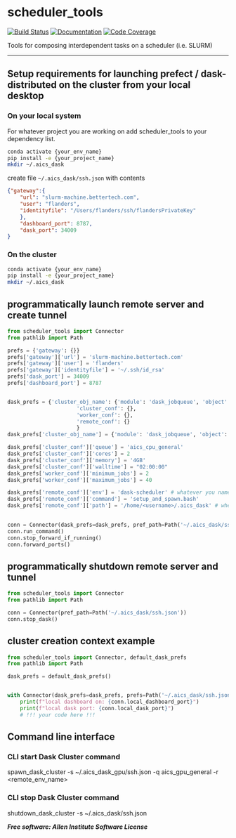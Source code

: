 # scheduler_tools

[![Build Status](https://github.com/AllenCellModeling/scheduler_tools/workflows/Build%20Master/badge.svg)](https://github.com/AllenCellModeling/scheduler_tools/actions)
[![Documentation](https://github.com/AllenCellModeling/scheduler_tools/workflows/Documentation/badge.svg)](https://AllenCellModeling.github.io/scheduler_tools)
[![Code Coverage](https://codecov.io/gh/AllenCellModeling/scheduler_tools/branch/master/graph/badge.svg)](https://codecov.io/gh/AllenCellModeling/scheduler_tools)

Tools for composing interdependent tasks on a scheduler (i.e. SLURM)

---

## Setup requirements for launching prefect / dask-distributed on the cluster from your local desktop

### On your local system

For whatever project you are working on add scheduler_tools to your dependency
list. 

```bash
conda activate {your_env_name}
pip install -e {your_project_name}
mkdir ~/.aics_dask
```
create file `~/.aics_dask/ssh.json` with contents
```json
{"gateway":{
	"url": "slurm-machine.bettertech.com",
	"user": "flanders",
	"identityfile": "/Users/flanders/ssh/flandersPrivateKey"
	},
    "dashboard_port": 8787,
    "dask_port": 34009
}
```

### On the cluster 
```bash
conda activate {your_env_name}
pip install -e {your_project_name}
mkdir ~/.aics_dask
```


## programmatically launch remote server and create tunnel
```python
from scheduler_tools import Connector
from pathlib import Path

prefs = {'gateway': {}}
prefs['gateway']['url'] = 'slurm-machine.bettertech.com'
prefs['gateway']['user'] = 'flanders'
prefs['gateway']['identityfile'] = '~/.ssh/id_rsa'
prefs['dask_port'] = 34009
prefs['dashboard_port'] = 8787


dask_prefs = {'cluster_obj_name': {'module': 'dask_jobqueue', 'object': 'SLURMCluster'},
                      'cluster_conf': {},
                      'worker_conf': {},
                      'remote_conf': {}
                      }
dask_prefs['cluster_obj_name'] = {'module': 'dask_jobqueue', 'object': 'SLURMCluster'}

dask_prefs['cluster_conf']['queue'] = 'aics_cpu_general'
dask_prefs['cluster_conf']['cores'] = 2
dask_prefs['cluster_conf']['memory'] = '4GB'
dask_prefs['cluster_conf']['walltime'] = "02:00:00"
dask_prefs['worker_conf']['minimum_jobs'] = 2
dask_prefs['worker_conf']['maximum_jobs'] = 40

dask_prefs['remote_conf']['env'] = 'dask-scheduler' # whatever you named your remote conda env
dask_prefs['remote_conf']['command'] = 'setup_and_spawn.bash'
dask_prefs['remote_conf']['path'] = '/home/<username>/.aics_dask' # where your preferences live for this
        

conn = Connector(dask_prefs=dask_prefs, pref_path=Path('~/.aics_dask/ssh.json'))
conn.run_command()
conn.stop_forward_if_running()
conn.forward_ports()
```

## programmatically shutdown remote server and tunnel
```python
from scheduler_tools import Connector
from pathlib import Path

conn = Connector(pref_path=Path('~/.aics_dask/ssh.json'))
conn.stop_dask()
```

## cluster creation context example
```python
from scheduler_tools import Connector, default_dask_prefs
from pathlib import Path

dask_prefs = default_dask_prefs()


with Connector(dask_prefs=dask_prefs, prefs=Path('~/.aics_dask/ssh.json')) as conn:
    print(f"local dashboard on: {conn.local_dashboard_port}")
    print(f"local dask port: {conn.local_dask_port}")
    # !!! your code here !!!
```

## Command line interface 

### CLI start Dask Cluster command
spawn_dask_cluster -s ~/.aics_dask_gpu/ssh.json -q aics_gpu_general -r <remote_env_name>

### CLI stop Dask Cluster command
shutdown_dask_cluster -s ~/.aics_dask/ssh.json


***Free software: Allen Institute Software License***

